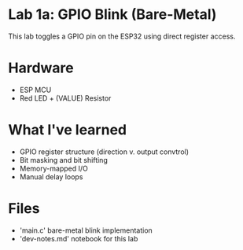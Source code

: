 # Lab 1a: GPIO Blink (Bare-Metal)

This lab toggles a GPIO pin on the ESP32 using direct register access.

# Hardware
- ESP MCU
- Red LED + (VALUE) Resistor

# What I've learned
- GPIO register structure (direction v. output convtrol)
- Bit masking and bit shifting
- Memory-mapped I/O
- Manual delay loops

# Files
- 'main.c' bare-metal blink implementation
- 'dev-notes.md' notebook for this lab
